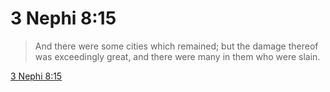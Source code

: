 # 3 Nephi 8:15

> And there were some cities which remained; but the damage thereof was exceedingly great, and there were many in them who were slain.

[3 Nephi 8:15](https://www.churchofjesuschrist.org/study/scriptures/bofm/3-ne/8?lang=eng&id=p15#p15)


